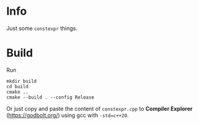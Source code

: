 # Info

Just some ```constexpr``` things.


# Build

Run

```
mkdir build
cd build
cmake ..
cmake --build . --config Release
```

Or just copy and paste the content of ```constexpr.cpp``` to **Compiler Explorer** (https://godbolt.org/) using gcc with ```-std=c++20```.

